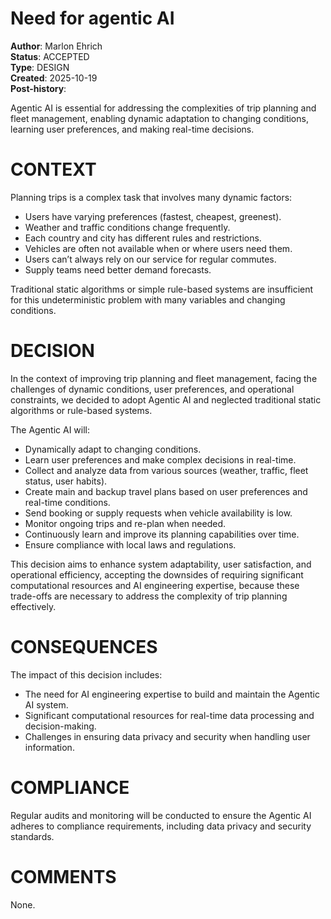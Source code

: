 # Need for agentic AI

**Author**: Marlon Ehrich<br />
**Status**: ACCEPTED<br />
**Type**: DESIGN<br />
**Created**: 2025-10-19<br />
**Post-history**:  

Agentic AI is essential for addressing the complexities of trip planning and fleet management, enabling dynamic adaptation to changing conditions, learning user preferences, and making real-time decisions.

# CONTEXT

Planning trips is a complex task that involves many dynamic factors:  
* Users have varying preferences (fastest, cheapest, greenest).  
* Weather and traffic conditions change frequently.  
* Each country and city has different rules and restrictions.  
* Vehicles are often not available when or where users need them.  
* Users can’t always rely on our service for regular commutes.  
* Supply teams need better demand forecasts.  

Traditional static algorithms or simple rule-based systems are insufficient for this undeterministic problem with many variables and changing conditions.  

# DECISION

In the context of improving trip planning and fleet management, facing the challenges of dynamic conditions, user preferences, and operational constraints, we decided to adopt Agentic AI and neglected traditional static algorithms or rule-based systems.  

The Agentic AI will:  
* Dynamically adapt to changing conditions.  
* Learn user preferences and make complex decisions in real-time.  
* Collect and analyze data from various sources (weather, traffic, fleet status, user habits).  
* Create main and backup travel plans based on user preferences and real-time conditions.  
* Send booking or supply requests when vehicle availability is low.  
* Monitor ongoing trips and re-plan when needed.  
* Continuously learn and improve its planning capabilities over time.  
* Ensure compliance with local laws and regulations.  

This decision aims to enhance system adaptability, user satisfaction, and operational efficiency, accepting the downsides of requiring significant computational resources and AI engineering expertise, because these trade-offs are necessary to address the complexity of trip planning effectively.  

# CONSEQUENCES

The impact of this decision includes:  
* The need for AI engineering expertise to build and maintain the Agentic AI system.  
* Significant computational resources for real-time data processing and decision-making.  
* Challenges in ensuring data privacy and security when handling user information.  

# COMPLIANCE

Regular audits and monitoring will be conducted to ensure the Agentic AI adheres to compliance requirements, including data privacy and security standards.  

# COMMENTS

None.  
